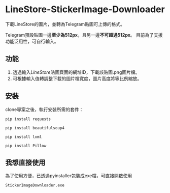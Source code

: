 # LineStore-StickerImage-Downloader

下載LineStore的圖片，並轉為Telegram貼圖可上傳的格式。

Telegram預設貼圖一邊**至少為512px**，且另一邊**不可超過512px**。
目前為了支援功能泛用性，可自行輸入。

## 功能
1. 透過輸入*LineStore*貼圖頁面的網址ID，下載該貼圖.png圖片檔。
2. 可根據輸入值轉調整下載的圖片檔寬度，圖片高度將等比例縮放。

## 安裝
clone專案之後，執行安裝所需的套件：

```
pip install requests
```
```
pip install beautifulsoup4
```
```
pip install lxml
```
```
pip install Pillow
```

## 我想直接使用
為了使用方便，已透過pyinstaller包裝成exe檔，可直接開啟使用

```
StickerImageDownloader.exe
```